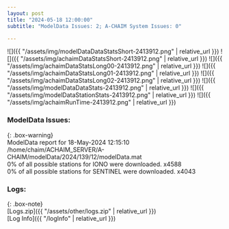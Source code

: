 ```yaml
---
layout: post
title: "2024-05-18 12:00:00"
subtitle: "ModelData Issues: 2; A-CHAIM System Issues: 0"

---
```


![]({{ "/assets/img/modelDataDataStatsShort-2413912.png" | relative_url }})
![]({{ "/assets/img/achaimDataStatsShort-2413912.png" | relative_url }})
![]({{ "/assets/img/achaimDataStatsLong00-2413912.png" | relative_url }})
![]({{ "/assets/img/achaimDataStatsLong01-2413912.png" | relative_url }})
![]({{ "/assets/img/achaimDataStatsLong02-2413912.png" | relative_url }})
![]({{ "/assets/img/modelDataDataStats-2413912.png" | relative_url }})
![]({{ "/assets/img/modelDataStationStats-2413912.png" | relative_url }})
![]({{ "/assets/img/achaimRunTime-2413912.png" | relative_url }})


### ModelData Issues:  
  
{: .box-warning}  
 ModelData report for 18-May-2024 12:15:10   
 /home/chaim/ACHAIM_SERVER/A-CHAIM/modelData/2024/139/12/modelData.mat   
 0% of all possible stations for IONO were downloaded. x4588   
 0% of all possible stations for SENTINEL were downloaded. x4043   
  


### Logs:  
  
{: .box-note}  
[Logs.zip]({{ "/assets/other/logs.zip" | relative_url }})  
[Log Info]({{ "/logInfo" | relative_url }})  

